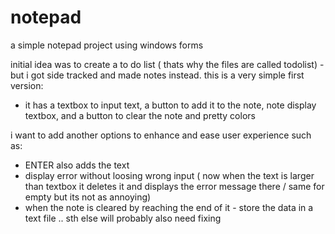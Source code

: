 # notepad
a simple notepad project using windows forms

initial idea was to create a to do list ( thats why the files are called todolist) - but i got side tracked and made notes instead.
this is a very simple first version:
- it has a textbox to input text, a button to add it to the note, note display textbox, and a button to clear the note and pretty colors 

i want to add another options to enhance and ease user experience such as:
- ENTER also adds the text
- display error without loosing wrong input ( now when the text is larger than textbox it deletes it and displays the error message there / same for empty but its not as annoying)
- when the note is cleared by reaching the end of it - store the data in a text file
  .. sth else will probably also need fixing
